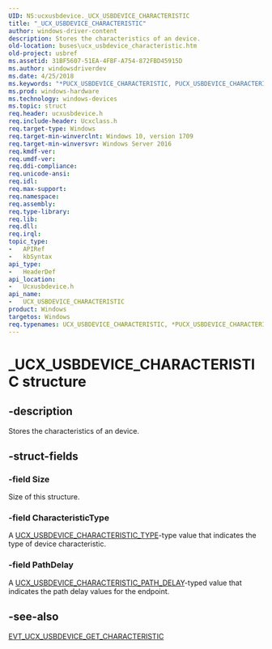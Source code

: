 ```yaml
---
UID: NS:ucxusbdevice._UCX_USBDEVICE_CHARACTERISTIC
title: "_UCX_USBDEVICE_CHARACTERISTIC"
author: windows-driver-content
description: Stores the characteristics of an device.
old-location: buses\ucx_usbdevice_characteristic.htm
old-project: usbref
ms.assetid: 31BF5607-51EA-4FBF-A754-872FBD45915D
ms.author: windowsdriverdev
ms.date: 4/25/2018
ms.keywords: "*PUCX_USBDEVICE_CHARACTERISTIC, PUCX_USBDEVICE_CHARACTERISTIC, PUCX_USBDEVICE_CHARACTERISTIC structure pointer [Buses], UCX_USBDEVICE_CHARACTERISTIC, UCX_USBDEVICE_CHARACTERISTIC structure [Buses], _UCX_USBDEVICE_CHARACTERISTIC, buses.ucx_usbdevice_characteristic, ucxusbdevice/PUCX_USBDEVICE_CHARACTERISTIC, ucxusbdevice/UCX_USBDEVICE_CHARACTERISTIC"
ms.prod: windows-hardware
ms.technology: windows-devices
ms.topic: struct
req.header: ucxusbdevice.h
req.include-header: Ucxclass.h
req.target-type: Windows
req.target-min-winverclnt: Windows 10, version 1709
req.target-min-winversvr: Windows Server 2016
req.kmdf-ver: 
req.umdf-ver: 
req.ddi-compliance: 
req.unicode-ansi: 
req.idl: 
req.max-support: 
req.namespace: 
req.assembly: 
req.type-library: 
req.lib: 
req.dll: 
req.irql: 
topic_type:
-	APIRef
-	kbSyntax
api_type:
-	HeaderDef
api_location:
-	Ucxusbdevice.h
api_name:
-	UCX_USBDEVICE_CHARACTERISTIC
product: Windows
targetos: Windows
req.typenames: UCX_USBDEVICE_CHARACTERISTIC, *PUCX_USBDEVICE_CHARACTERISTIC
---
```


# _UCX_USBDEVICE_CHARACTERISTIC structure


## -description


Stores the characteristics of an device. 


## -struct-fields




### -field Size

Size of this structure.


### -field CharacteristicType

A <a href="https://msdn.microsoft.com/86FA72CC-C23F-40B9-9FDD-80C3B0D5EA73">UCX_USBDEVICE_CHARACTERISTIC_TYPE</a>-type value that indicates the type of device characteristic.


### -field PathDelay

A <a href="https://msdn.microsoft.com/135D6C04-3520-46C2-BC64-DF0119578E6F">UCX_USBDEVICE_CHARACTERISTIC_PATH_DELAY</a>-typed value that indicates the path delay values for the endpoint.


## -see-also




<a href="https://msdn.microsoft.com/EE8568F6-3D88-477E-9F0D-044D014EBCF3">EVT_UCX_USBDEVICE_GET_CHARACTERISTIC</a>
 

 

